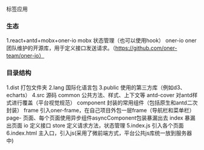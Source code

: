 标签应用
### 生态

  1.react+antd+mobx+oner-io
      mobx 状态管理（也可以使用hook）
      oner-io oner团队维护的开源库，用于定义接口发送请求。（https://github.com/oner-team/oner-io）
### 目录结构

  1.dist 打包文件夹
  2.lang 国际化语言包
  3.public 使用的第三方库（例如d3、echarts）
  4.src 源码
      common 公共方法、样式、上下文等
          antd-cover 对antd样式进行覆盖（平台视觉规范）
      component 封装的常用组件（包括原生和antd二次封装）
      frame 引入oner-frame，在自己项目外包一层frame（导航栏和菜单栏）
      page- 页面、每个页面使用异步组件asyncComponent包装暴漏出去
          index 暴漏出页面
          io 定义接口
          store 定义请求方法，状态管理
  5.index.js 引入各个页面
  6.index.html 主入口，引入js(采用了微前端方式，平台公共js库统一放到服务器中)

